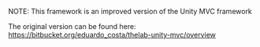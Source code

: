NOTE: This framework is an improved version of the Unity MVC framework

The original version can be found here: https://bitbucket.org/eduardo_costa/thelab-unity-mvc/overview